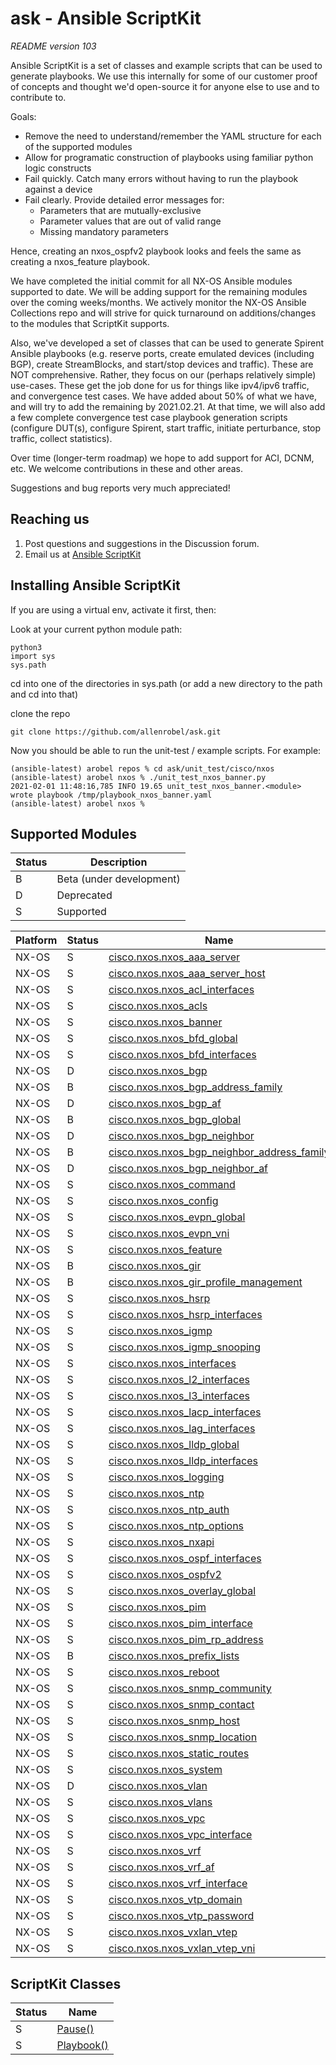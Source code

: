 # ask - Ansible ScriptKit

*README version 103*

Ansible ScriptKit is a set of classes and example scripts that can be used to generate playbooks.  We use this internally for some of our customer proof of concepts and thought we'd open-source it for anyone else to use and to contribute to.

Goals:
   - Remove the need to understand/remember the YAML structure for each of the supported modules
   - Allow for programatic construction of playbooks using familiar python logic constructs
   - Fail quickly. Catch many errors without having to run the playbook against a device
   - Fail clearly. Provide detailed error messages for:
        - Parameters that are mutually-exclusive
        - Parameter values that are out of valid range
        - Missing mandatory parameters

Hence, creating an nxos_ospfv2 playbook looks and feels the same as creating a nxos_feature playbook.

We have completed the initial commit for all NX-OS Ansible modules supported to date.  We will be adding support for the remaining modules over the coming weeks/months.  We actively monitor the NX-OS Ansible Collections repo and will strive for quick turnaround on additions/changes to the modules that ScriptKit supports.

Also, we've developed a set of classes that can be used to generate Spirent Ansible playbooks (e.g. reserve ports, create emulated devices (including BGP), create StreamBlocks, and start/stop devices and traffic).  These are NOT comprehensive.  Rather, they focus on our (perhaps relatively simple) use-cases.  These get the job done for us for things like ipv4/ipv6 traffic, and convergence test cases.  We have added about 50% of what we have, and will try to add the remaining by 2021.02.21.  At that time, we will also add a few complete convergence test case playbook generation scripts (configure DUT(s), configure Spirent, start traffic, initiate perturbance, stop traffic, collect statistics).

Over time (longer-term roadmap) we hope to add support for ACI, DCNM, etc.  We welcome contributions in these and other areas.

Suggestions and bug reports very much appreciated!

## Reaching us

1. Post questions and suggestions in the Discussion forum.
2. Email us at [Ansible ScriptKit](mailto:info@scriptkit.org?subject=[GitHub]ScriptKit)


## Installing Ansible ScriptKit

If you are using a virtual env, activate it first, then:

Look at your current python module path:

```
python3
import sys
sys.path
```

cd into one of the directories in sys.path (or add a new directory to the path and cd into that)

clone the repo

```
git clone https://github.com/allenrobel/ask.git
```

Now you should be able to run the unit-test / example scripts.  For example:

```
(ansible-latest) arobel repos % cd ask/unit_test/cisco/nxos 
(ansible-latest) arobel nxos % ./unit_test_nxos_banner.py 
2021-02-01 11:48:16,785 INFO 19.65 unit_test_nxos_banner.<module> wrote playbook /tmp/playbook_nxos_banner.yaml
(ansible-latest) arobel nxos % 
```

## Supported Modules

Status | Description
------ | -----------
B      | Beta (under development)
D      | Deprecated
S      | Supported

Platform    | Status  | Name
----------- | ------- | ------------------------------------------------------
NX-OS       |    S    | [cisco.nxos.nxos_aaa_server][nxos_aaa_server]
NX-OS       |    S    | [cisco.nxos.nxos_aaa_server_host][nxos_aaa_server_host]
NX-OS       |    S    | [cisco.nxos.nxos_acl_interfaces][nxos_acl_interfaces]
NX-OS       |    S    | [cisco.nxos.nxos_acls][nxos_acls]
NX-OS       |    S    | [cisco.nxos.nxos_banner][nxos_banner]
NX-OS       |    S    | [cisco.nxos.nxos_bfd_global][nxos_bfd_global]
NX-OS       |    S    | [cisco.nxos.nxos_bfd_interfaces][nxos_bfd_interfaces]
NX-OS       |    D    | [cisco.nxos.nxos_bgp][nxos_bgp]
NX-OS       |    B    | [cisco.nxos.nxos_bgp_address_family][nxos_bgp_address_family]
NX-OS       |    D    | [cisco.nxos.nxos_bgp_af][nxos_bgp_af]
NX-OS       |    B    | [cisco.nxos.nxos_bgp_global][nxos_bgp_global]
NX-OS       |    D    | [cisco.nxos.nxos_bgp_neighbor][nxos_bgp_neighbor]
NX-OS       |    B    | [cisco.nxos.nxos_bgp_neighbor_address_family][nxos_bgp_neighbor_address_family]
NX-OS       |    D    | [cisco.nxos.nxos_bgp_neighbor_af][nxos_bgp_neighbor_af]
NX-OS       |    S    | [cisco.nxos.nxos_command][nxos_command]
NX-OS       |    S    | [cisco.nxos.nxos_config][nxos_config]
NX-OS       |    S    | [cisco.nxos.nxos_evpn_global][nxos_evpn_global]
NX-OS       |    S    | [cisco.nxos.nxos_evpn_vni][nxos_evpn_vni]
NX-OS       |    S    | [cisco.nxos.nxos_feature][nxos_feature]
NX-OS       |    B    | [cisco.nxos.nxos_gir][nxos_gir]
NX-OS       |    B    | [cisco.nxos.nxos_gir_profile_management][nxos_gir_profile_management]
NX-OS       |    S    | [cisco.nxos.nxos_hsrp][nxos_hsrp]
NX-OS       |    S    | [cisco.nxos.nxos_hsrp_interfaces][nxos_hsrp_interfaces]
NX-OS       |    S    | [cisco.nxos.nxos_igmp][nxos_igmp]
NX-OS       |    S    | [cisco.nxos.nxos_igmp_snooping][nxos_igmp_snooping]
NX-OS       |    S    | [cisco.nxos.nxos_interfaces][nxos_interfaces]
NX-OS       |    S    | [cisco.nxos.nxos_l2_interfaces][nxos_l2_interfaces]
NX-OS       |    S    | [cisco.nxos.nxos_l3_interfaces][nxos_l3_interfaces]
NX-OS       |    S    | [cisco.nxos.nxos_lacp_interfaces][nxos_lacp_interfaces]
NX-OS       |    S    | [cisco.nxos.nxos_lag_interfaces][nxos_lag_interfaces]
NX-OS       |    S    | [cisco.nxos.nxos_lldp_global][nxos_lldp_global]
NX-OS       |    S    | [cisco.nxos.nxos_lldp_interfaces][nxos_lldp_interfaces]
NX-OS       |    S    | [cisco.nxos.nxos_logging][nxos_logging]
NX-OS       |    S    | [cisco.nxos.nxos_ntp][nxos_ntp]
NX-OS       |    S    | [cisco.nxos.nxos_ntp_auth][nxos_ntp_auth]
NX-OS       |    S    | [cisco.nxos.nxos_ntp_options][nxos_ntp_options]
NX-OS       |    S    | [cisco.nxos.nxos_nxapi][nxos_nxapi]
NX-OS       |    S    | [cisco.nxos.nxos_ospf_interfaces][nxos_ospf_interfaces]
NX-OS       |    S    | [cisco.nxos.nxos_ospfv2][nxos_ospfv2]
NX-OS       |    S    | [cisco.nxos.nxos_overlay_global][nxos_overlay_global]
NX-OS       |    S    | [cisco.nxos.nxos_pim][nxos_pim]
NX-OS       |    S    | [cisco.nxos.nxos_pim_interface][nxos_pim_interface]
NX-OS       |    S    | [cisco.nxos.nxos_pim_rp_address][nxos_pim_rp_address]
NX-OS       |    B    | [cisco.nxos.nxos_prefix_lists][nxos_prefix_lists]
NX-OS       |    S    | [cisco.nxos.nxos_reboot][nxos_reboot]
NX-OS       |    S    | [cisco.nxos.nxos_snmp_community][nxos_snmp_community]
NX-OS       |    S    | [cisco.nxos.nxos_snmp_contact][nxos_snmp_contact]
NX-OS       |    S    | [cisco.nxos.nxos_snmp_host][nxos_snmp_host]
NX-OS       |    S    | [cisco.nxos.nxos_snmp_location][nxos_snmp_location]
NX-OS       |    S    | [cisco.nxos.nxos_static_routes][nxos_static_routes]
NX-OS       |    S    | [cisco.nxos.nxos_system][nxos_system]
NX-OS       |    D    | [cisco.nxos.nxos_vlan][nxos_vlan]
NX-OS       |    S    | [cisco.nxos.nxos_vlans][nxos_vlans]
NX-OS       |    S    | [cisco.nxos.nxos_vpc][nxos_vpc]
NX-OS       |    S    | [cisco.nxos.nxos_vpc_interface][nxos_vpc_interface]
NX-OS       |    S    | [cisco.nxos.nxos_vrf][nxos_vrf]
NX-OS       |    S    | [cisco.nxos.nxos_vrf_af][nxos_vrf_af]
NX-OS       |    S    | [cisco.nxos.nxos_vrf_interface][nxos_vrf_interface]
NX-OS       |    S    | [cisco.nxos.nxos_vtp_domain][nxos_vtp_domain]
NX-OS       |    S    | [cisco.nxos.nxos_vtp_password][nxos_vtp_password]
NX-OS       |    S    | [cisco.nxos.nxos_vxlan_vtep][nxos_vxlan_vtep]
NX-OS       |    S    | [cisco.nxos.nxos_vxlan_vtep_vni][nxos_vxlan_vtep_vni]

## ScriptKit Classes

Status  | Name
------- | ------------------------------------------------------
   S    | [Pause()][pause]
   S    | [Playbook()][playbook]

[nxos_aaa_server]: https://github.com/allenrobel/ask/blob/main/docs/cisco/nxos/cisco.nxos.nxos_aaa_server.rst
[nxos_aaa_server_host]: https://github.com/allenrobel/ask/blob/main/docs/cisco/nxos/cisco.nxos.nxos_aaa_server_host.rst
[nxos_acl_interfaces]: https://github.com/allenrobel/ask/blob/main/docs/cisco/nxos/cisco.nxos.nxos_acl_interfaces.rst
[nxos_acls]: https://github.com/allenrobel/ask/blob/main/docs/cisco/nxos/cisco.nxos.nxos_acls.rst
[nxos_banner]: https://github.com/allenrobel/ask/blob/main/docs/cisco/nxos/cisco.nxos.nxos_banner.rst
[nxos_bfd_global]: https://github.com/allenrobel/ask/blob/main/docs/cisco/nxos/cisco.nxos.nxos_bfd_global.rst
[nxos_bfd_interfaces]: https://github.com/allenrobel/ask/blob/main/docs/cisco/nxos/cisco.nxos.nxos_bfd_interfaces.rst
[nxos_bgp]: https://github.com/allenrobel/ask/blob/main/docs/cisco/nxos/cisco.nxos.nxos_bgp.rst
[nxos_bgp_address_family]:https://github.com/allenrobel/ask/blob/main/docs/cisco/nxos/cisco.nxos.nxos_bgp_address_family.rst
[nxos_bgp_af]: https://github.com/allenrobel/ask/blob/main/docs/cisco/nxos/cisco.nxos.nxos_bgp_af.rst
[nxos_bgp_global]: https://github.com/allenrobel/ask/blob/main/docs/cisco/nxos/cisco.nxos.nxos_bgp_global.rst
[nxos_bgp_neighbor]: https://github.com/allenrobel/ask/blob/main/docs/cisco/nxos/cisco.nxos.nxos_bgp_neighbor.rst
[nxos_bgp_neighbor_address_family]:https://github.com/allenrobel/ask/blob/main/docs/cisco/nxos/cisco.nxos.nxos_bgp_neighbor_address_family.rst
[nxos_bgp_neighbor_af]: https://github.com/allenrobel/ask/blob/main/docs/cisco/nxos/cisco.nxos.nxos_bgp_neighbor_af.rst
[nxos_command]: https://github.com/allenrobel/ask/blob/main/docs/cisco/nxos/cisco.nxos.nxos_command.rst
[nxos_config]: https://github.com/allenrobel/ask/blob/main/docs/cisco/nxos/cisco.nxos.nxos_config.rst
[nxos_evpn_global]: https://github.com/allenrobel/ask/blob/main/docs/cisco/nxos/cisco.nxos.nxos_evpn_global.rst
[nxos_evpn_vni]: https://github.com/allenrobel/ask/blob/main/docs/cisco/nxos/cisco.nxos.nxos_evpn_vni.rst
[nxos_feature]: https://github.com/allenrobel/ask/blob/main/docs/cisco/nxos/cisco.nxos.nxos_feature.rst
[nxos_gir]: https://github.com/allenrobel/ask/blob/main/docs/cisco/nxos/cisco.nxos.nxos_gir.rst
[nxos_gir_profile_management]: https://github.com/allenrobel/ask/blob/main/docs/cisco/nxos/cisco.nxos.nxos_gir_profile_management.rst
[nxos_hsrp]: https://github.com/allenrobel/ask/blob/main/docs/cisco/nxos/cisco.nxos.nxos_hsrp.rst
[nxos_hsrp_interfaces]: https://github.com/allenrobel/ask/blob/main/docs/cisco/nxos/cisco.nxos.nxos_hsrp_interfaces.rst
[nxos_igmp]: https://github.com/allenrobel/ask/blob/main/docs/cisco/nxos/cisco.nxos.nxos_igmp.rst
[nxos_igmp_snooping]: https://github.com/allenrobel/ask/blob/main/docs/cisco/nxos/cisco.nxos.nxos_igmp_snooping.rst
[nxos_interfaces]: https://github.com/allenrobel/ask/blob/main/docs/cisco/nxos/cisco.nxos.nxos_interfaces.rst
[nxos_l2_interfaces]: https://github.com/allenrobel/ask/blob/main/docs/cisco/nxos/cisco.nxos.nxos_l2_interfaces.rst
[nxos_l3_interfaces]: https://github.com/allenrobel/ask/blob/main/docs/cisco/nxos/cisco.nxos.nxos_l3_interfaces.rst
[nxos_lacp_interfaces]: https://github.com/allenrobel/ask/blob/main/docs/cisco/nxos/cisco.nxos.nxos_lacp_interfaces.rst
[nxos_lag_interfaces]: https://github.com/allenrobel/ask/blob/main/docs/cisco/nxos/cisco.nxos.nxos_lag_interfaces.rst
[nxos_lldp_global]: https://github.com/allenrobel/ask/blob/main/docs/cisco/nxos/cisco.nxos.nxos_lldp_global.rst
[nxos_lldp_interfaces]: https://github.com/allenrobel/ask/blob/main/docs/cisco/nxos/cisco.nxos.nxos_lldp_interfaces.rst
[nxos_logging]: https://github.com/allenrobel/ask/blob/main/docs/cisco/nxos/cisco.nxos.nxos_logging.rst
[nxos_ntp]: https://github.com/allenrobel/ask/blob/main/docs/cisco/nxos/cisco.nxos.nxos_ntp.rst
[nxos_ntp_auth]: https://github.com/allenrobel/ask/blob/main/docs/cisco/nxos/cisco.nxos.nxos_ntp_auth.rst
[nxos_ntp_options]: https://github.com/allenrobel/ask/blob/main/docs/cisco/nxos/cisco.nxos.nxos_ntp_options.rst
[nxos_nxapi]: https://github.com/allenrobel/ask/blob/main/docs/cisco/nxos/cisco.nxos.nxos_nxapi.rst
[nxos_ospf_interfaces]: https://github.com/allenrobel/ask/blob/main/docs/cisco/nxos/cisco.nxos.nxos_ospf_interfaces.rst
[nxos_ospfv2]: https://github.com/allenrobel/ask/blob/main/docs/cisco/nxos/cisco.nxos.nxos_ospfv2.rst
[nxos_overlay_global]: https://github.com/allenrobel/ask/blob/main/docs/cisco/nxos/cisco.nxos.nxos_overlay_global.rst
[nxos_pim]: https://github.com/allenrobel/ask/blob/main/docs/cisco/nxos/cisco.nxos.nxos_pim.rst
[nxos_pim_interface]: https://github.com/allenrobel/ask/blob/main/docs/cisco/nxos/cisco.nxos.nxos_pim_interface.rst
[nxos_pim_rp_address]: https://github.com/allenrobel/ask/blob/main/docs/cisco/nxos/cisco.nxos.nxos_pim_rp_address.rst
[nxos_prefix_lists]: https://github.com/allenrobel/ask/blob/main/docs/cisco/nxos/cisco.nxos.nxos_prefix_lists.rst
[nxos_reboot]: https://github.com/allenrobel/ask/blob/main/docs/cisco/nxos/cisco.nxos.nxos_reboot.rst
[nxos_snmp_community]: https://github.com/allenrobel/ask/blob/main/docs/cisco/nxos/cisco.nxos.nxos_snmp_community.rst
[nxos_snmp_contact]: https://github.com/allenrobel/ask/blob/main/docs/cisco/nxos/cisco.nxos.nxos_snmp_contact.rst
[nxos_snmp_host]: https://github.com/allenrobel/ask/blob/main/docs/cisco/nxos/cisco.nxos.nxos_snmp_host.rst
[nxos_snmp_location]: https://github.com/allenrobel/ask/blob/main/docs/cisco/nxos/cisco.nxos.nxos_snmp_location.rst
[nxos_static_routes]: https://github.com/allenrobel/ask/blob/main/docs/cisco/nxos/cisco.nxos.nxos_static_routes.rst
[nxos_system]: https://github.com/allenrobel/ask/blob/main/docs/cisco/nxos/cisco.nxos.nxos_system.rst
[nxos_vlan]: https://github.com/allenrobel/ask/blob/main/docs/cisco/nxos/cisco.nxos.nxos_vlan.rst
[nxos_vlans]: https://github.com/allenrobel/ask/blob/main/docs/cisco/nxos/cisco.nxos.nxos_vlans.rst
[nxos_vpc]: https://github.com/allenrobel/ask/blob/main/docs/cisco/nxos/cisco.nxos.nxos_vpc.rst
[nxos_vpc_interface]: https://github.com/allenrobel/ask/blob/main/docs/cisco/nxos/cisco.nxos.nxos_vpc_interface.rst
[nxos_vrf]: https://github.com/allenrobel/ask/blob/main/docs/cisco/nxos/cisco.nxos.nxos_vrf.rst
[nxos_vrf_af]: https://github.com/allenrobel/ask/blob/main/docs/cisco/nxos/cisco.nxos.nxos_vrf_af.rst
[nxos_vrf_interface]: https://github.com/allenrobel/ask/blob/main/docs/cisco/nxos/cisco.nxos.nxos_vrf_interface.rst
[nxos_vtp_domain]: https://github.com/allenrobel/ask/blob/main/docs/cisco/nxos/cisco.nxos.nxos_vtp_domain.rst
[nxos_vtp_password]: https://github.com/allenrobel/ask/blob/main/docs/cisco/nxos/cisco.nxos.nxos_vtp_password.rst
[nxos_vxlan_vtep]: https://github.com/allenrobel/ask/blob/main/docs/cisco/nxos/cisco.nxos.nxos_vxlan_vtep.rst
[nxos_vxlan_vtep_vni]: https://github.com/allenrobel/ask/blob/main/docs/cisco/nxos/cisco.nxos.nxos_vxlan_vtep_vni.rst
[pause]: https://github.com/allenrobel/ask/blob/main/docs/common/pause.rst
[playbook]: https://github.com/allenrobel/ask/blob/main/docs/common/playbook.rst
